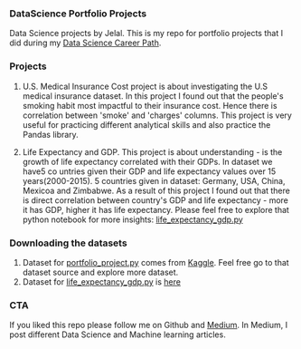 ### DataScience Portfolio Projects
Data Science projects by Jelal. This is my repo for portfolio projects that I did during my [Data Science Career Path](https://www.codecademy.com/learn/paths/data-science). 

### Projects 

1) U.S. Medical Insurance Cost project is about investigating the U.S medical insurance dataset. In this project I found out that the people's smoking habit most impactful to their insurance cost. Hence there is correlation between 'smoke' and 'charges' columns. This project is very useful for practicing different analytical skills and also practice the Pandas library. 

2) Life Expectancy and GDP. This project is about understanding - is the growth of life expectancy correlated with their GDPs. In dataset we have5 co untries given their GDP and life expectancy values over 15 years(2000-2015). 5 countries given in dataset: Germany, USA, China, Mexicoa and Zimbabwe. As a result of this project I found out that there is direct correlation between country's GDP and life expectancy - more it has GDP, higher it has life expectancy. Please feel free to explore that python notebook for more insights: [life_expectancy_gdp.py](https://github.com/jenapss/DataScience/blob/main/life_expectancy_gdp.ipynb)



### Downloading the datasets
1) Dataset for [portfolio_project.py](https://github.com/jenapss/DataScience/blob/main/portfolio_project.py) comes from [Kaggle](https://www.kaggle.com/mirichoi0218/insurance). Feel free go to that dataset source and explore more dataset.
2) Dataset for [life_expectancy_gdp.py](https://github.com/jenapss/DataScience/blob/main/life_expectancy_gdp.ipynb) is [here](https://github.com/jenapss/DataScience/blob/main/all_data.csv)


### CTA
If you liked this repo please follow me on Github and [Medium](medium.com/@greatphilosopher98). In Medium, I post different Data Science and Machine learning articles.
